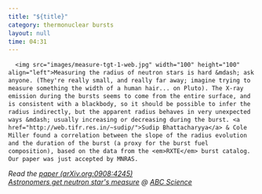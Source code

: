 ```yaml
---
title: "${title}"
category: thermonuclear bursts
layout: null
time: 04:31
---
```

<!-- converted from blosxom format post by dkg 22.1.2022 -->
<!-- created by convert.pl on Mon Jan 30 02:22:57 EST 2012 -->
<!-- converted from ../2009/09/apparent-neutron-star-radius-during.html -->
<!-- Post timestamp Tuesday, September 01, 2009 12:31 AM -->
<!-- touch -t 200909011231 -->
<!-- Labels: 2009, neutron star EOS, papers, press, thermonuclear bursts -->
      <img src="images/measure-tgt-1-web.jpg" width="100" height="100" align="left">Measuring the radius of neutron stars is hard &mdash; ask anyone. (They're really small, and really far away; imagine trying to measure something the width of a human hair... on Pluto). The X-ray emission during the bursts seems to come from the entire surface, and is consistent with a blackbody, so it should be possible to infer the radius indirectly, but the apparent radius behaves in very unexpected ways &mdash; usually increasing or decreasing during the burst. <a href="http://web.tifr.res.in/~sudip/">Sudip Bhattacharyya</a> & Cole Miller found a correlation between the slope of the radius evolution and the duration of the burst (a proxy for the burst fuel composition), based on the data from the <em>RXTE</em> burst catalog. Our paper was just accepted by MNRAS.
<p>
<em>Read the <a href="http://arxiv.org/abs/0908.4245">paper (arXiv.org:0908:4245)</a><br>
<a href="http://www.abc.net.au/science/articles/2009/09/07/2676997.htm">Astronomers get neutron star's measure</a> @  <a href="http://www.abc.net.au/science">ABC Science</a></em>
